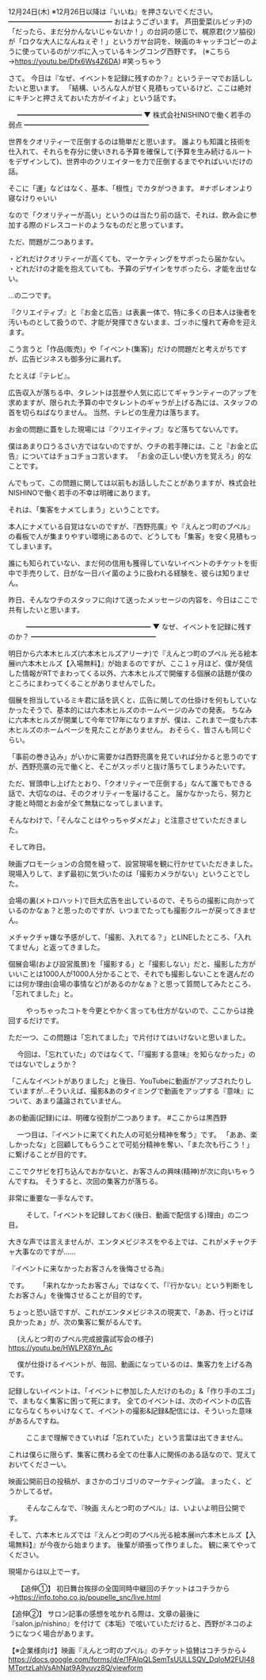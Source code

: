12月24日(木) ※12月26日以降は『いいね』を押さないでください。
━━━━━━━━━━━━━━━
おはようございます。
芦田愛菜(ルビッチ)の「だったら、まだ分かんないじゃないか！」の台詞の感じで、梶原君(クソ脇役)が「ロクな大人になんねぇぞ！」というガヤ台詞を、映画のキャッチコピーのように使っているのがツボに入っているキングコング西野です。
(※こちら→https://youtu.be/Dfx6Ws4Z6DA)
#笑っちゃう

さて。
今日は『なぜ、イベントを記録に残すのか？』というテーマでお話ししたいと思います。
「結構、いろんな人が甘く見積もっているけど、ここは絶対にキチンと押さえておいた方がイイよ」という話です。

　
━━━━━━━━━━━━━━━━━━
▼ 株式会社NISHINOで働く若手の弱点
━━━━━━━━━━━━━━━━━━

世界をクオリティーで圧倒するのは簡単だと思います。
誰よりも知識と技術を仕入れて、それらを存分に使いきれる予算を確保して(予算を生み続けるルートをデザインして)、世界中のクリエイターを力で圧倒するまでやればいいだけの話。

そこに「運」などはなく、基本、「根性」でカタがつきます。
#ナポレオンより寝なけりゃいい

なので「クオリティーが高い」というのは当たり前の話で、それは、飲み会に参加する際のドレスコードのようなものだと思っています。

ただ、問題が二つあります。

・どれだけクオリティーが高くても、マーケティングをサボったら届かない。
・どれだけの才能を抱えていても、予算のデザインをサボったら、才能を出せない。

…の二つです。

『クリエイティブ』と『お金と広告』は表裏一体で、特に多くの日本人は後者を汚いものとして扱うので、才能が発揮できないまま、ゴッホに憧れて寿命を迎えます。

こう言うと「作品(販売)」や「イベント(集客)」だけの問題だと考えがちですが、広告ビジネスも御多分に漏れず。

たとえば『テレビ』。

広告収入が落ちる中、タレントは芸歴や人気に応じてギャランティーのアップを求めますが、限られた予算の中でタレントのギャラが上げる為には、スタッフの首を切らねばなりません。
当然、テレビの生産力は落ちます。

お金の問題に蓋をした現場には『クリエイティブ』など落ちてないんです。

僕はあまり口うるさい方ではないのですが、ウチの若手陣には、こと『お金と広告』についてはチョコチョコ言います。
「お金の正しい使い方を覚えろ」的なことです。

んでもって、この問題に関しては以前もお話ししたことがありますが、株式会社NISHINOで働く若手の不幸は明確にあります。

それは、「集客をナメてしまう」ということです。

本人にナメている自覚はないのですが、『西野亮廣』や『えんとつ町のプペル』の看板で人が集まりやすい環境にあるので、どうしても「集客」を安く見積もってしまいます。

誰にも知られていない、まだ何の信用も獲得していないイベントのチケットを街中で手売りして、日がな一日バイ菌のように扱われる経験を、彼らは知りません。

昨日、そんなウチのスタッフに向けて送ったメッセージの内容を、今日はここで共有したいと思います。

　
　
━━━━━━━━━━━━━━━━━━
▼ なぜ、イベントを記録に残すのか？
━━━━━━━━━━━━━━━━━━

明日から六本木ヒルズ(六本木ヒルズアリーナ)で『えんとつ町のプペル 光る絵本展in六本木ヒルズ【入場無料】』が始まるのですが、ここ１ヶ月ほど、僕が発信した情報がRTでまわってくる以外、六本木ヒルズで開催する個展の話題が僕のところにまわってくることがありませんでした。

個展を担当しているミキ君に話を訊くと、広告に関しての仕掛けを何もしていなかったそうで、基本的には六本木ヒルズのホームページのみでの発表。
ちなみに六本木ヒルズが開業して今年で17年になりますが、僕は、これまで一度も六本木ヒルズのホームページを見たことがありません。
おそらく、皆さんも同じぐらい。

「事前の巻き込み」がいかに需要かは西野亮廣を見ていれば分かると思うのですが、西野亮廣の元で働くと、そこがスッポリと抜け落ちてしまうみたいです。

ただ、冒頭申し上げたとおり、「クオリティーで圧倒する」なんて誰でもできる話で、大切なのは、そのクオリティーを届けること。
届かなかったら、努力と才能と時間とお金が全て無駄になってしまいます。

そんなわけで、「そんなことはやっちゃダメだよ」と注意させていただきました。

そして昨日。

映画プロモーションの合間を縫って、設営現場を観に行かせていただきました。
現場入りして、まず最初に気づいたのは「撮影カメラがない」ということでした。

会場の裏(メトロハット)で巨大広告を出しているので、そちらの撮影に向かっているのかなぁ？と思ったのですが、いつまでたっても撮影クルーが戻ってきません。

メチャクチャ嫌な予感がして、「撮影、入れてる？」とLINEしたところ、「入れてません」と返ってきました。

個展会場(および設営風景)を「撮影する」と「撮影しない」だと、撮影した方がいいことは1000人が1000人分かることで、それでも撮影しないことを選んだのには何か理由(会場の事情など)があるのかなぁ？と思って質問してみたところ、「忘れてました」と。

　
　
やっちゃったコトを今更とやかく言っても仕方がないので、ここからは挽回するだけです。

ただ一つ、この問題は「忘れてました」で片付けてはいけないと思いました。

　
今回は、「忘れていた」のではなくて、「『撮影する意味』を知らなかった」のではないでしょうか？

「こんなイベントがありました」と後日、YouTubeに動画がアップされたりしていますが…そういえば、撮影&あのタイミングで動画をアップする『意味』について、あまり議論されていません。

あの動画(記録)には、明確な役割が二つあります。
#ここからは黒西野

　
一つ目は、『イベントに来てくれた人の可処分精神を奪う』です。
「ああ、楽しかったな」と回顧してもらうことで可処分精神を奪い、「また次も行こう！」に繋げることが目的です。

ここでクサビを打ち込んでおかないと、お客さんの興味(精神)が次に向いちゃうんですね。
そうすると、次回の集客力が落ちる。

非常に重要な一手なんです。

　
　
そして、「イベントを記録しておく(後日、動画で配信する)理由」の二つ目。

大きな声では言えませんが、エンタメビジネスをやる上では、これがメチャクチャ大事なのですが……

『イベントに来なかったお客さんを後悔させる為』

です。
　
「来れなかったお客さん」ではなくて、「『行かない』という判断をしたお客さん」を後悔させることが目的です。

ちょっと恐い話ですが、これがエンタメビジネスの現実で、「ああ、行っとけば良かったぁ」が、次の集客に繋がるんです。

　
(えんとつ町のプペル完成披露試写会の様子)　
https://youtu.be/HWLPX8Yn_Ac

　
僕が仕掛けるイベントが、毎回、動画になっているのは、集客力を上げる為です。

記録しないイベントは、「イベントに参加した人だけのもの」&「作り手のエゴ」で、まもなく集客に困って死にます。
全てのイベントは、次のイベントの広告にならなくちゃいけなくて、イベントの撮影&記録&配信には、そういった意味があるんですね。

　
　
ここまで理解できていれば「忘れていた」という言葉は出てきません。

これは僕らに限らず、集客に携わる全ての仕事人に関係のある話なので、覚えておいてくださーい。

映画公開前日の投稿が、まさかのゴリゴリのマーケティング論。
まったく、どうかしてるぜ。

　
　
そんなこんなで、『映画 えんとつ町のプペル』は、いよいよ明日公開です。

そして、六本木ヒルズでは『えんとつ町のプペル光る絵本展in六本木ヒルズ【入場無料】』が今夜から始まります。
後輩が頑張って作りました。
観に来てやってください。

現場からは以上でーす。

　
【追伸①】
初日舞台挨拶の全国同時中継回のチケットはコチラから→https://info.toho.co.jp/poupelle_snc/live.html

【追伸②】
サロン記事の感想を呟かれる際は、文章の最後に『salon.jp/nishino』を付けて《本垢》で呟いていただけると、西野がネコのようになつく場合があります。

【※企業様向け】映画『えんとつ町のプペル』のチケット協賛はコチラから↓
https://docs.google.com/forms/d/e/1FAIpQLSemTsUULLSQV_DqIoM2FUI48MTprtzLahVsAhNat9A9yuvz8Q/viewform
